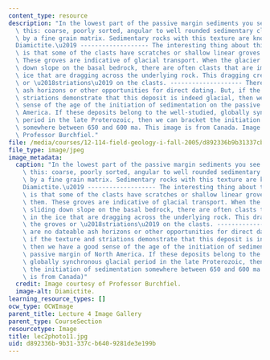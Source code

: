 ```yaml
---
content_type: resource
description: "In the lowest part of the passive margin sediments you see rocks like\
  \ this: coarse, poorly sorted, angular to well rounded sedimentary clasts supported\
  \ by a fine grain matrix. Sedimentary rocks with this texture are know as a \u2018\
  Diamictite.\u2019 ------------------- The interesting thing about this diamictite\
  \ is that some of the clasts have scratches or shallow linear groves cut into them.\
  \ These groves are indicative of glacial transport. When the glacier is sliding\
  \ down slope on the basal bedrock, there are often clasts that are imbedded in the\
  \ ice that are dragging across the underlying rock. This dragging creates the groves\
  \ or \u2018striations\u2019 on the clasts. -------------------- There are no dateable\
  \ ash horizons or other opportunities for direct dating. But, if the texture and\
  \ striations demonstrate that this deposit is indeed glacial, then we have a good\
  \ sense of the age of the initiation of sedimentation on the passive margin of North\
  \ America. If these deposits belong to the well-studied, globally synchronous glacial\
  \ period in the late Proterozoic, then we can bracket the initiation of sedimentation\
  \ somewhere between 650 and 600 ma. This image is from Canada. Image courtesy of\
  \ Professor Burchfiel."
file: /media/courses/12-114-field-geology-i-fall-2005/d892336b9b31337cb6409281de3e199b_lec2photo11.jpg
file_type: image/jpeg
image_metadata:
  caption: "In the lowest part of the passive margin sediments you see rocks like\
    \ this: coarse, poorly sorted, angular to well rounded sedimentary clasts supported\
    \ by a fine grain matrix. Sedimentary rocks with this texture are know as a \u2018\
    Diamictite.\u2019 ------------------- The interesting thing about this diamictite\
    \ is that some of the clasts have scratches or shallow linear groves cut into\
    \ them. These groves are indicative of glacial transport. When the glacier is\
    \ sliding down slope on the basal bedrock, there are often clasts that are imbedded\
    \ in the ice that are dragging across the underlying rock. This dragging creates\
    \ the groves or \u2018striations\u2019 on the clasts. -------------------- There\
    \ are no dateable ash horizons or other opportunities for direct dating. But,\
    \ if the texture and striations demonstrate that this deposit is indeed glacial,\
    \ then we have a good sense of the age of the initiation of sedimentation on the\
    \ passive margin of North America. If these deposits belong to the well-studied,\
    \ globally synchronous glacial period in the late Proterozoic, then we can bracket\
    \ the initiation of sedimentation somewhere between 650 and 600 ma. (this image\
    \ is from Canada)"
  credit: Image courtesy of Professor Burchfiel.
  image-alt: Diamictite.
learning_resource_types: []
ocw_type: OCWImage
parent_title: Lecture 4 Image Gallery
parent_type: CourseSection
resourcetype: Image
title: lec2photo11.jpg
uid: d892336b-9b31-337c-b640-9281de3e199b
---
```

